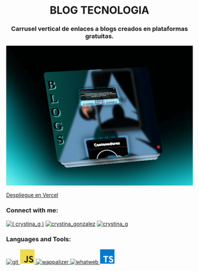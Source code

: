 <h1 align="center">BLOG TECNOLOGIA</h1>
<h3 align="center">Carrusel vertical de enlaces a blogs creados en plataformas gratuitas.</h3>

![Portada del sitio](./assets/BlogsPortada.png)

<a href="https://blog-five-omega-79.vercel.app" target="blank">Despliegue en Vercel</a>

<h3 align="left">Connect with me:</h3>
<p align="left">
<a href="https://linkedin.com/in/( crystina_g )" target="blank"><img align="center" src="https://raw.githubusercontent.com/rahuldkjain/github-profile-readme-generator/master/src/images/icons/Social/linked-in-alt.svg" alt="( crystina_g )" height="30" width="40" /></a>
<a href="https://instagram.com/crystina_gonzalez" target="blank"><img align="center" src="https://raw.githubusercontent.com/rahuldkjain/github-profile-readme-generator/master/src/images/icons/Social/instagram.svg" alt="crystina_gonzalez" height="30" width="40" /></a>
<a href="https://www.youtube.com/c/crystina_g" target="blank"><img align="center" src="https://raw.githubusercontent.com/rahuldkjain/github-profile-readme-generator/master/src/images/icons/Social/youtube.svg" alt="crystina_g" height="30" width="40" /></a>
</p>

<h3 align="left">Languages and Tools:</h3>
<p align="left">
  <a href="https://git-scm.com/" target="_blank" rel="noreferrer">
    <img src="https://www.vectorlogo.zone/logos/git-scm/git-scm-icon.svg" alt="git" width="40" height="40"/>
  </a>
  <a href="https://developer.mozilla.org/en-US/docs/Web/JavaScript" target="_blank" rel="noreferrer">
    <img src="https://raw.githubusercontent.com/devicons/devicon/master/icons/javascript/javascript-original.svg" alt="javascript" width="40" height="40"/>
  </a>
  <a href="https://www.wappalyzer.com/" target="_blank" rel="noreferrer"> 
    <img src="URL_DEL_ICONO_DE_WAPPALIZER" alt="wappalizer" width="40" height="40"/> 
  </a>
  <a href="https://www.whatweb.net/" target="_blank" rel="noreferrer"> 
    <img src="URL_DEL_ICONO_DE_WHATWEB" alt="whatweb" width="40" height="40"/> 
  </a>
  <a href="https://www.typescriptlang.org/" target="_blank" rel="noreferrer">
    <img src="https://raw.githubusercontent.com/devicons/devicon/master/icons/typescript/typescript-original.svg" alt="typescript" width="40" height="40"/>
  </a>
</p>


[def]: ./assets/BlogsPortada.jpg